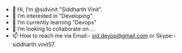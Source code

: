 - 👋 Hi, I’m @sidvinit "Siddharth Vinit".
- 👀 I’m interested in "Developing".
- 🌱 I’m currently learning "Devops"
- 💞️ I’m looking to collaborate on ...
- 📫 How to reach me via Email:- sid.devop@gmail.com or Skype:- siddharth.vinit57

<!---
sidvinit/sidvinit is a ✨ special ✨ repository because its `README.md` (this file) appears on your GitHub profile.
You can click the Preview link to take a look at your changes.
--->
